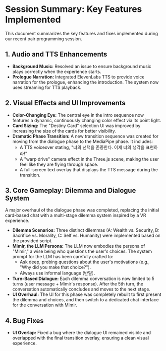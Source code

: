 # Session Summary: Key Features Implemented

This document summarizes the key features and fixes implemented during our recent pair programming session.

## 1. Audio and TTS Enhancements
- **Background Music:** Resolved an issue to ensure background music plays correctly when the experience starts.
- **Prologue Narration:** Integrated ElevenLabs TTS to provide voice narration for the prologue, enhancing the introduction. The system now uses streaming for TTS playback.

## 2. Visual Effects and UI Improvements
- **Color-Changing Eye:** The central eye in the intro sequence now features a dynamic, continuously changing color effect via its point light.
- **Card Sizing:** The "Destiny Card" selection UI was improved by increasing the size of the cards for better visibility.
- **Dramatic Phase Transition:** A new transition sequence was created for moving from the dialogue phase to the MediaPipe phase. It includes:
    - A TTS voiceover stating, "너의 선택을 존중한다. 이제 너의 생각을 표현하라!"
    - A "warp drive" camera effect in the Three.js scene, making the user feel like they are flying through space.
    - A full-screen text overlay that displays the TTS message during the transition.

## 3. Core Gameplay: Dilemma and Dialogue System
A major overhaul of the dialogue phase was completed, replacing the initial card-based chat with a multi-stage dilemma system inspired by a VR experience.

- **Dilemma Scenarios:** Three distinct dilemmas (A: Wealth vs. Security, B: Sacrifice vs. Morality, C: Self vs. Humanity) were implemented based on the provided script.
- **Mimir, the LLM Persona:** The LLM now embodies the persona of "Mimir," a wise being who questions the user's choices. The system prompt for the LLM has been carefully crafted to:
    - Ask deep, probing questions about the user's motivations (e.g., "Why did you make that choice?").
    - Always use informal language (반말).
- **Turn-Based Dialogue:** Each dilemma conversation is now limited to 5 turns (user message + Mimir's response). After the 5th turn, the conversation automatically concludes and moves to the next stage.
- **UI Overhaul:** The UI for this phase was completely rebuilt to first present the dilemma and choices, and then switch to a dedicated chat interface for the conversation with Mimir.

## 4. Bug Fixes
- **UI Overlap:** Fixed a bug where the dialogue UI remained visible and overlapped with the final transition overlay, ensuring a clean visual experience.
